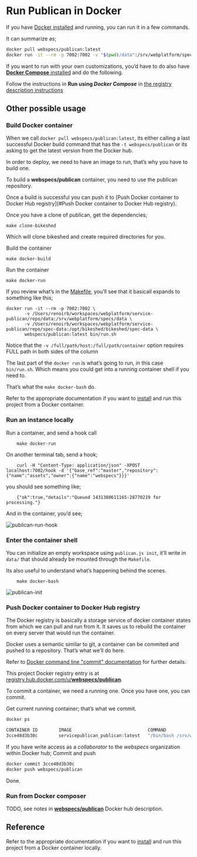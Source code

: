 # Run Publican in Docker

If you have [Docker installed](https://docs.docker.com/installation/) and running, you can run it in a few commands.

It can summarize as;

```bash
docker pull webspecs/publican:latest
docker run -it --rm -p 7002:7002 -v "$(pwd)/data":/srv/webplatform/specs/data -v "$(pwd)/spec-data":/opt/bikeshed/bikeshed/spec-data webspecs/publican:latest bin/run.sh
```

If you want to run with your own customizations, you’d have to do also have [**Docker Compose** installed](https://docs.docker.com/compose/install/) and do the following.

Follow the instructions in **Run using _Docker Compose_** in [the registry description instructions](https://registry.hub.docker.com/u/webspecs/publican/)


## Other possible usage

### Build Docker container

When we call `docker pull webspecs/publican:latest`, its either calling a last successful Docker build command that has the `-t webspecs/publican`
or its asking to get the latest version from the Docker hub.

In order to deploy, we need to have an image to run, that’s why you have to build one.

To build a **webspecs/publican** container, you need to use the publican repository.

Once a build is successful you can push it to [Push Docker container to Docker Hub registry](#Push Docker container to Docker Hub registry).

Once you have a clone of publican, get the dependencies;

    make clone-bikeshed

Which will clone bikeshed and create required directories for you.

Build the container

    make docker-build

Run the container

    make docker-run

If you review what’s in the [Makefile](./Makefile), you’ll see that it basicall expands to something like this;

    docker run -it --rm -p 7002:7002 \
           -v /Users/renoirb/workspaces/webplatform/service-publican/repo/data:/srv/webplatform/specs/data \
           -v /Users/renoirb/workspaces/webplatform/service-publican/repo/spec-data:/opt/bikeshed/bikeshed/spec-data \
           webspecs/publican:latest bin/run.sh

Notice that the `-v /full/path/host:/full/path/container` option requires FULL path in both sides of the column

The last part of the `docker run` is what’s going to run, in this case `bin/run.sh`.
Which means you could get into a running container shell if you need to.

That’s what the `make docker-bash` do.

Refer to the appropriate documentation if you want to [install](https://docs.docker.com/installation/#installation) and run this project from a Docker container.


### Run an instance locally

Run a container, and send a hook call

        make docker-run

On another terminal tab, send a hook;

        curl -H "Content-Type: application/json" -XPOST localhost:7002/hook -d '{"base_ref":"master","repository":{"name":"assets","owner":{"name":"webspecs"}}}'


you should see something like;

        {"ok":true,"details":"Queued 1431380611165-28770219 for processing."}

And in the container, you’d see;

![publican-run-hook](https://cloud.githubusercontent.com/assets/296940/7575805/f18cb1d2-f805-11e4-8ec3-dba68dae7785.png)



### Enter the container shell

You can initialize an empty workspace using `publican.js init`, it’ll write in `data/` that should already be mounted through the `Makefile`.

Its also useful to understand what’s happening behind the scenes.

        make docker-bash

![publican-init](https://cloud.githubusercontent.com/assets/296940/7575777/b5a76176-f805-11e4-99e7-3a7c58dd304a.png)



### Push Docker container to Docker Hub registry

The Docker registry is basically a storage service of docker container states from which we can pull and run from it.
It saves us to rebuild the container on every server that would run the container.

Docker uses a semantic similar to git, a container can be commited and pushed to a repository. That’s what we’ll do here.

Refer to [Docker command line "commit" documentation](http://docs.docker.com/reference/commandline/cli/#commit-a-container) for further details.

This project Docker registry entry is at [registry.hub.docker.com/u/**webspecs/publican**](https://registry.hub.docker.com/u/webspecs/publican/).

To commit a container, we need a running one. Once you have one, you can commit.

Get current running container; that’s what we commit.

```bash
docker ps

CONTAINER ID        IMAGE                             COMMAND                CREATED             STATUS              PORTS                    NAMES
3cce48d3b30c        servicepublican_publican:latest   "/bin/bash /srv/webp   11 minutes ago      Up 11 minutes       0.0.0.0:8002->7002/tcp   sandboxpublican_web_1"
```

If you have write access as a *collaborator* to the *webspecs* organization within Docker hub; Commit and push

```bash
docker commit 3cce48d3b30c
docker push webspecs/publican
```

Done.



### Run from Docker composer

TODO, see notes in [**webspecs/publican**](https://registry.hub.docker.com/u/webspecs/publican/) Docker hub description.


## Reference

Refer to the appropriate documentation if you want to [install](https://docs.docker.com/installation/#installation)
and run this project from a Docker container locally.
